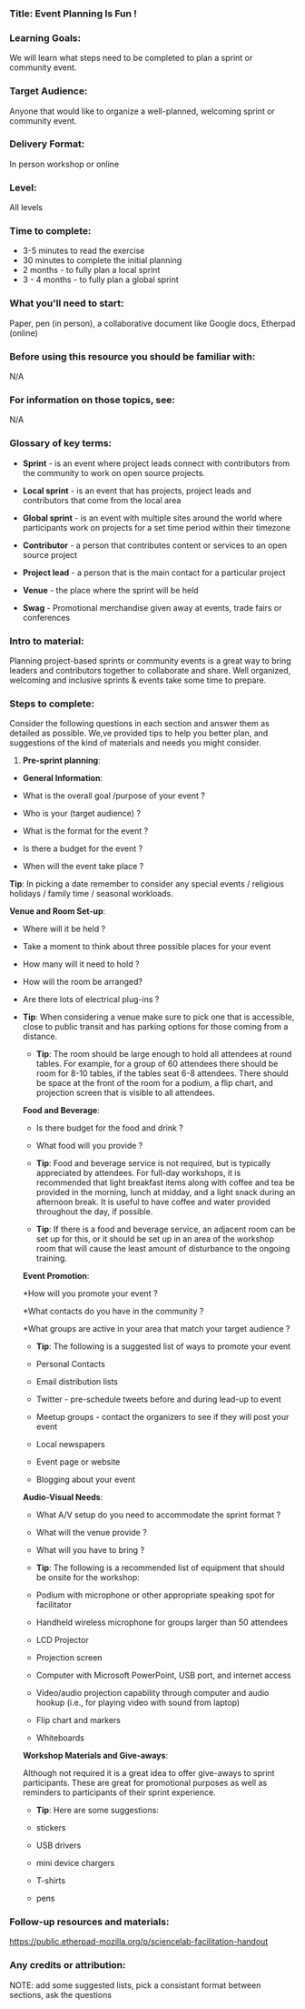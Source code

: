 ### Title: Event Planning Is Fun !
    
### Learning Goals: 
We will learn what steps need to be completed to plan a sprint or community event.

### Target Audience:
Anyone that would like to organize a well-planned, welcoming sprint or community event.

### Delivery Format:
In person workshop or online

### Level:
All levels

### Time to complete:
* 3-5 minutes to read the exercise
* 30 minutes to complete the initial planning
* 2 months - to fully plan a local sprint
* 3 - 4 months - to fully plan a global sprint

### What you'll need to start:  
Paper, pen (in person), a collaborative document like Google docs, Etherpad (online)

### Before using this resource you should be familiar with: 
N/A

### For information on those topics, see:
N/A

### Glossary of key terms:

* **Sprint** - is an event where project leads connect with contributors from the community to work on open source projects.

* **Local sprint** - is an event that has projects, project leads and contributors that come from the local area

* **Global sprint** - is an event with multiple sites around the world where participants work on projects for a set time period within their timezone

* **Contributor** - a person that contributes content or services to an open source project

* **Project lead** - a person that is the main contact for a particular project

* **Venue** - the place where the sprint will be held

* **Swag** - Promotional merchandise given away at events, trade fairs or conferences


### Intro to material:
Planning project-based sprints or community events is a great way to bring leaders and contributors together to collaborate and share.
Well organized, welcoming and inclusive sprints & events take some time to prepare.  

### Steps to complete:
Consider the following questions in each section and answer them as detailed as possible. We,ve provided tips to help you better plan, and suggestions of the kind of materials and needs you might consider.

1. **Pre-sprint planning**:

* **General Information**:

* What is the overall goal /purpose of your event ?

* Who is your (target audience) ?

* What is the format for the event ?

* Is there a budget for the event ?

* When will the event take place ?

**Tip**:  In picking a date remember to consider any special events / religious holidays / family time / seasonal workloads.


**Venue and Room Set-up**:

 * Where will it be held ?

 * Take a moment to think about three possible places for your event

 * How many will it need to hold ?

 * How will the room be arranged?

 * Are there lots of electrical plug-ins ?


 * **Tip**: When considering a venue make sure to pick one that is accessible, close to public transit and has parking options for those coming from a distance.


    * **Tip**: The room should be large enough to hold all attendees at round tables. For example, for a group of 60 attendees there should be room for 8-10 tables, if the tables seat 6-8 attendees. There should be space at the front of the room for a podium, a flip chart, and projection screen that is visible to all attendees.


    **Food and Beverage**:

    * Is there budget for the food and drink ?

    * What food will you provide ?


    * **Tip**:  Food and beverage service is not required, but is typically appreciated by attendees. For full-day workshops, it is recommended that light breakfast items along with coffee and tea be provided in the morning, lunch at midday, and a light snack during an afternoon break. It is useful to have coffee and water provided throughout the day, if possible.


    * **Tip**: If there is a food and beverage service, an adjacent room can be set up for this, or it should be set up in an area of the workshop room that will cause the least amount of disturbance to the ongoing training.


    **Event Promotion**:

    *How will you promote your event ?

    *What contacts do you have in the community ?

    *What groups are active in your area that match your target audience ?


    * **Tip**:  The following is a suggested list of ways to promote your event


    * Personal Contacts

    * Email distribution lists

    * Twitter - pre-schedule tweets before and during lead-up to event

    * Meetup groups - contact the organizers to see if they will post your event

    * Local newspapers

    * Event page or website

    * Blogging about your event


    **Audio-Visual Needs**:

    * What A/V setup do you need to accommodate the sprint format ?

    * What will the venue provide ?

    * What will you have to bring ?


    * **Tip**: The following is a recommended list of equipment that should be onsite for the workshop:


    * Podium with microphone or other appropriate speaking spot for facilitator

    * Handheld wireless microphone for groups larger than 50 attendees

    * LCD Projector

    * Projection screen

    * Computer with Microsoft PowerPoint, USB port, and internet access

    * Video/audio projection capability through computer and audio hookup (i.e., for playing video with sound from laptop)

    * Flip chart and markers

    * Whiteboards


    **Workshop Materials and Give-aways**:

    Although not required it is a great idea to offer give-aways to sprint participants. These are great for promotional purposes as well as reminders to participants of their sprint experience.


    * **Tip**: Here are some suggestions:

    * stickers

    * USB drivers

    * mini device chargers

    * T-shirts

    * pens


### Follow-up resources and materials:
https://public.etherpad-mozilla.org/p/sciencelab-facilitation-handout

### Any credits or attribution:

NOTE: add some suggested lists, pick a consistant format between sections, ask the questions
